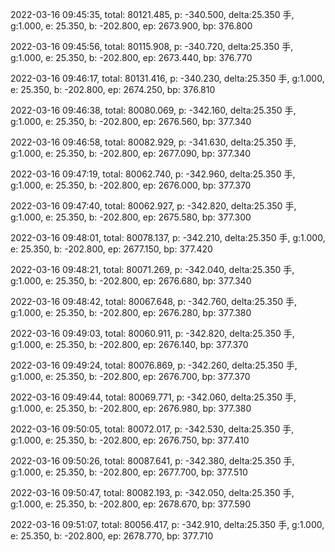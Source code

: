 2022-03-16 09:45:35, total: 80121.485, p: -340.500, delta:25.350 手, g:1.000, e: 25.350, b: -202.800, ep: 2673.900, bp: 376.800

2022-03-16 09:45:56, total: 80115.908, p: -340.720, delta:25.350 手, g:1.000, e: 25.350, b: -202.800, ep: 2673.440, bp: 376.770

2022-03-16 09:46:17, total: 80131.416, p: -340.230, delta:25.350 手, g:1.000, e: 25.350, b: -202.800, ep: 2674.250, bp: 376.810

2022-03-16 09:46:38, total: 80080.069, p: -342.160, delta:25.350 手, g:1.000, e: 25.350, b: -202.800, ep: 2676.560, bp: 377.340

2022-03-16 09:46:58, total: 80082.929, p: -341.630, delta:25.350 手, g:1.000, e: 25.350, b: -202.800, ep: 2677.090, bp: 377.340

2022-03-16 09:47:19, total: 80062.740, p: -342.960, delta:25.350 手, g:1.000, e: 25.350, b: -202.800, ep: 2676.000, bp: 377.370

2022-03-16 09:47:40, total: 80062.927, p: -342.820, delta:25.350 手, g:1.000, e: 25.350, b: -202.800, ep: 2675.580, bp: 377.300

2022-03-16 09:48:01, total: 80078.137, p: -342.210, delta:25.350 手, g:1.000, e: 25.350, b: -202.800, ep: 2677.150, bp: 377.420

2022-03-16 09:48:21, total: 80071.269, p: -342.040, delta:25.350 手, g:1.000, e: 25.350, b: -202.800, ep: 2676.680, bp: 377.340

2022-03-16 09:48:42, total: 80067.648, p: -342.760, delta:25.350 手, g:1.000, e: 25.350, b: -202.800, ep: 2676.280, bp: 377.380

2022-03-16 09:49:03, total: 80060.911, p: -342.820, delta:25.350 手, g:1.000, e: 25.350, b: -202.800, ep: 2676.140, bp: 377.370

2022-03-16 09:49:24, total: 80076.869, p: -342.260, delta:25.350 手, g:1.000, e: 25.350, b: -202.800, ep: 2676.700, bp: 377.370

2022-03-16 09:49:44, total: 80069.771, p: -342.060, delta:25.350 手, g:1.000, e: 25.350, b: -202.800, ep: 2676.980, bp: 377.380

2022-03-16 09:50:05, total: 80072.017, p: -342.530, delta:25.350 手, g:1.000, e: 25.350, b: -202.800, ep: 2676.750, bp: 377.410

2022-03-16 09:50:26, total: 80087.641, p: -342.380, delta:25.350 手, g:1.000, e: 25.350, b: -202.800, ep: 2677.700, bp: 377.510

2022-03-16 09:50:47, total: 80082.193, p: -342.050, delta:25.350 手, g:1.000, e: 25.350, b: -202.800, ep: 2678.670, bp: 377.590

2022-03-16 09:51:07, total: 80056.417, p: -342.910, delta:25.350 手, g:1.000, e: 25.350, b: -202.800, ep: 2678.770, bp: 377.710